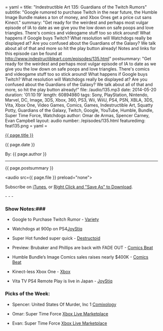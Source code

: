 = yaml =
title: "Indestructible Art 135: Guardians of the Twitch Rumors"
subtitle: "Google rumored to purchase Twitch in the near future, the Humble Image Bundle makes a ton of money, and Xbox Ones get a price cut sans Kinect."
summary: "Get ready for the weirdest and perhaps most vulgar episode of IA to date as we give you the low down on safe poops and love triangles. There's comics and videogame stuff too so stick around! What happens if Google buys Twitch? What resolution will Watchdogs really be displayed at? Are you confused about the Guardians of the Galaxy? We talk about all of that and more so hit the play button already! Notes and links for this episode can be found at http://www.indestructibleart.com/episodes/135.html"
postsummary: "Get ready for the weirdest and perhaps most vulgar episode of IA to date as we give you the low down on safe poops and love triangles. There's comics and videogame stuff too so stick around! What happens if Google buys Twitch? What resolution will Watchdogs really be displayed at? Are you confused about the Guardians of the Galaxy? We talk about all of that and more, so hit the play button already!"
file: /audio/135.mp3
date: 2014-05-20
duration: '01:10:19'
length: 60894980
tags: Sony, PlayStation, Nintendo, Marvel, DC, Image, 3DS, Xbox, 360, PS3, Wii, WiiU, PS4, PSN, XBLA, 3DS, Vita, Xbox One, Video Games, Comics, Games, Indestructible Art, Squatty Potty, Guardians of the Galaxy, Twitch, Google, YouTube, Humble, Bundle, Super Time Force, Watchdogs
author: Omar de Armas, Spencer Carney, Evan Campbell
layout: audio
number: /episodes/135.html
featuredimg: feat135.png
= yaml =

<a href="{{ page.url }}" class='postTitleLink'><p class='postTitle'>{{ page.title }}</p></a>
<p class='postPublished'>{{ page.date }}</p>
<p class='postAuthor'>By: {{ page.author }}</p>
<hr>

<p class='podcastSummary'>{{ page.postsummary }}</p>

<audio src={{ page.file }} preload="none"></audio>
<p class='subLinks'>Subscribe on <a href='http://bit.ly/iapodcast'>iTunes</a>, or <a href={{ page.file }}>Right Click and "Save As" to Download</a>.</p>
- - -

### Show Notes:###
* Google to Purchase Twitch Rumor - [Variety](http://variety.com/2014/digital/news/youtube-to-acquire-videogame-streaming-service-twitch-for-1-billion-sources-1201185204/)

* Watchdogs at 900p on PS4[JoyStiq](http://www.joystiq.com/2014/05/13/ubisoft-reveals-900p-resolution-for-watch-dogs-on-ps4-no-for/)

* Super Hot funded super quick - [Destructoid](http://www.destructoid.com/superhot-got-funded-superfast--274904.phtml)

* Preview: Brubaker and Phillips are back with FADE OUT - [Comics Beat](http://comicsbeat.com/preview-brubaker-and-phillips-are-back-with-fade-out/)

* Humble Bundle’s Image Comics sales raises nearly $400K - [Comics Beat](http://comicsbeat.com/humble-bundles-image-comics-sales-raises-nearly-400k/)

* Kinect-less Xbox One - [Xbox](http://news.xbox.com/2014/05/xbox-delivering-more-choices)

* Vita TV PS4 Remote Play is live in Japan - [JoyStiq](http://www.joystiq.com/2014/05/17/vita-tvs-ps4-remote-play-functionality-is-now-live/)

### Picks of the Week: ###
* Spencer: United States Of Murder, Inc 1 [Comixology](https://www.comixology.com/The-United-States-of-Murder-Inc-1/digital-comic/98414)

* Omar: Super Time Force [Xbox Live Marketplace](http://marketplace.xbox.com/en-US/Product/Super-Time-Force/66acd000-77fe-1000-9115-d802584112ce)

* Evan: Super Time Force [Xbox Live Marketplace](http://marketplace.xbox.com/en-US/Product/Super-Time-Force/66acd000-77fe-1000-9115-d802584112ce)
